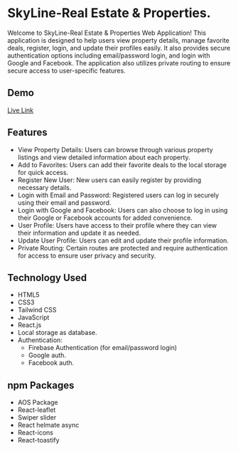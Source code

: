 
# SkyLine-Real Estate & Properties.

Welcome to SkyLine-Real Estate & Properties Web Application! This application is designed to help users view property details, manage favorite deals, register, login, and update their profiles easily. It also provides secure authentication options including email/password login, and login with Google and Facebook. The application also utilizes private routing to ensure secure access to user-specific features.

## Demo

[Live Link](https://skyline-real-state.web.app/)


## Features

- View Property Details: Users can browse through various property listings and view detailed information about each property.
- Add to Favorites: Users can add their favorite deals to the local storage for quick access.
- Register New User: New users can easily register by providing necessary details.
- Login with Email and Password: Registered users can log in securely using their email and password.
- Login with Google and Facebook: Users can also choose to log in using their Google or Facebook accounts for added convenience.
- User Profile: Users have access to their profile where they can view their information and update it as needed.
- Update User Profile: Users can edit and update their profile information.
- Private Routing: Certain routes are protected and require authentication for access to ensure user privacy and security.



## Technology Used

- HTML5
- CSS3
- Tailwind CSS
- JavaScript
- React.js
- Local storage as database.
- Authentication:
  - Firebase Authentication (for email/password login)
  - Google auth.
  - Facebook auth.



## npm Packages

- AOS Package
- React-leaflet
- Swiper slider
- React helmate async
- React-icons
- React-toastify


